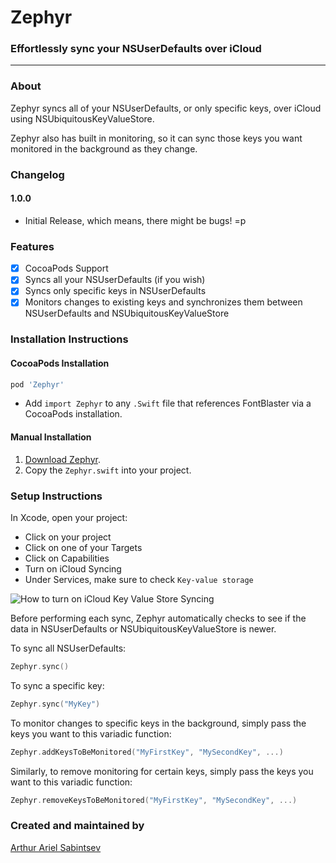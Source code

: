 # Zephyr

### Effortlessly sync your NSUserDefaults over iCloud

---
### About

Zephyr syncs all of your NSUserDefaults, or only specific keys, over iCloud using NSUbiquitousKeyValueStore.

Zephyr also has built in monitoring, so it can sync those keys you want monitored in the background as they change.

### Changelog
#### 1.0.0
- Initial Release, which means, there might be bugs! =p

### Features
- [x] CocoaPods Support
- [x] Syncs all your NSUserDefaults (if you wish)
- [x] Syncs only specific keys in NSUserDefaults
- [x] Monitors changes to existing keys and synchronizes them between NSUserDefaults and NSUbiquitousKeyValueStore

### Installation Instructions

#### CocoaPods Installation
```ruby
pod 'Zephyr'
```
- Add `import Zephyr` to any `.Swift` file that references FontBlaster via a CocoaPods installation.

#### Manual Installation

1. [Download Zephyr](http://github.com/ArtSabintsev/Zephyr/archive/master.zip).
2. Copy the `Zephyr.swift` into your project.

### Setup Instructions

In Xcode, open your project:
- Click on your project
- Click on one of your Targets
- Click on Capabilities
- Turn on iCloud Syncing
- Under Services, make sure to check `Key-value storage`

![How to turn on iCloud Key Value Store Syncing](https://github.com/ArtSabintsev/Harpy/blob/master/screenshot.png?raw=true "How to turn on iCloud Key Value Store Syncing")

Before performing each sync, Zephyr automatically checks to see if the data in NSUserDefaults or NSUbiquitousKeyValueStore is newer.

To sync all NSUserDefaults:
```Swift
Zephyr.sync()
```

To sync a specific key:
```Swift
Zephyr.sync("MyKey")
```

To monitor changes to specific keys in the background, simply pass the keys you want to this variadic function:

```Swift
Zephyr.addKeysToBeMonitored("MyFirstKey", "MySecondKey", ...)
```

Similarly, to remove monitoring for certain keys, simply pass the keys you want to this variadic function:
```Swift
Zephyr.removeKeysToBeMonitored("MyFirstKey", "MySecondKey", ...)
```

### Created and maintained by
[Arthur Ariel Sabintsev](http://www.sabintsev.com/)
